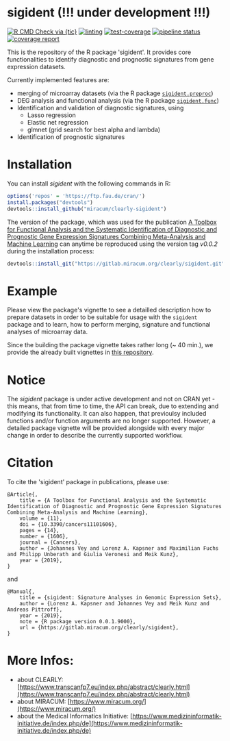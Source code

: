 # sigident (!!! under development !!!)

<!-- badges: start -->
[![R CMD Check via {tic}](https://github.com/miracum/clearly-sigident/workflows/R%20CMD%20Check%20via%20{tic}/badge.svg?branch=master)](https://github.com/miracum/clearly-sigident/actions)
[![linting](https://github.com/miracum/clearly-sigident/workflows/lint/badge.svg?branch=master)](https://github.com/miracum/clearly-sigident/actions)
[![test-coverage](https://github.com/miracum/clearly-sigident/workflows/test-coverage/badge.svg?branch=master)](https://github.com/miracum/clearly-sigident/actions)
[![pipeline status](https://gitlab.miracum.org/clearly/sigident/badges/master/pipeline.svg)](https://gitlab.miracum.org/clearly/sigident/commits/master)
[![coverage report](https://gitlab.miracum.org/clearly/sigident/badges/master/coverage.svg)](https://gitlab.miracum.org/clearly/sigident/commits/master)
<!-- badges: end -->

This is the repository of the R package 'sigident'. It provides core functionalities to identify diagnostic and prognostic signatures from gene expression datasets.

Currently implemented features are:

- merging of microarray datasets (via the R package [`sigident.preproc`](https://gitlab.miracum.org/clearly/sigident.preproc.git))
- DEG analysis and functional analysis (via the R package [`sigident.func`](https://gitlab.miracum.org/clearly/sigident.func.git))
- Identification and validation of diagnostic signatures, using
  + Lasso regression
  + Elastic net regression
  + glmnet (grid search for best alpha and lambda)
- Identification of prognostic signatures

# Installation

You can install *sigident* with the following commands in R:

```r
options('repos' = 'https://ftp.fau.de/cran/')
install.packages("devtools")
devtools::install_github("miracum/clearly-sigident")
```

The version of the package, which was used for the publication [A Toolbox for Functional Analysis and the Systematic Identification of Diagnostic and Prognostic Gene Expression Signatures Combining Meta-Analysis and Machine Learning](https://www.mdpi.com/2072-6694/11/10/1606) can anytime be reproduced using the version tag *v0.0.2* during the installation process:

```r
devtools::install_git("https://gitlab.miracum.org/clearly/sigident.git", ref = "v0.0.2")
```

# Example

Please view the package's vignette to see a detailled description how to prepare datasets in order to be suitable for usage with the `sigident` package and to learn, how to perform merging, signature and functional analyses of microarray data.

Since the building the package vignette takes rather long (~ 40 min.), we provide the already built vignettes in [this repository](https://gitlab.miracum.org/clearly/sigident_vignettes). 

# Notice 

The *sigident* package is under active development and not on CRAN yet - this means, that from time to time, the API can break, due to extending and modifying its functionality. It can also happen, that previoulsy included functions and/or function arguments are no longer supported. 
However, a detailed package vignette will be provided alongside with every major change in order to describe the currently supported workflow.

# Citation  

To cite the 'sigident' package in publications, please use: 

```
@Article{,
    title = {A Toolbox for Functional Analysis and the Systematic Identification of Diagnostic and Prognostic Gene Expression Signatures Combining Meta-Analysis and Machine Learning},
    volume = {11},
    doi = {10.3390/cancers11101606},
    pages = {14},
    number = {1606},
    journal = {Cancers},
    author = {Johannes Vey and Lorenz A. Kapsner and Maximilian Fuchs and Philipp Unberath and Giulia Veronesi and Meik Kunz},
    year = {2019},
}
```
and

```
@Manual{,
    title = {sigident: Signature Analyses in Genomic Expression Sets},
    author = {Lorenz A. Kapsner and Johannes Vey and Meik Kunz and Andreas Pittroff},
    year = {2019},
    note = {R package version 0.0.1.9000},
    url = {https://gitlab.miracum.org/clearly/sigident},
}
```

# More Infos:

- about CLEARLY: [https://www.transcanfp7.eu/index.php/abstract/clearly.html](https://www.transcanfp7.eu/index.php/abstract/clearly.html)
- about MIRACUM: [https://www.miracum.org/](https://www.miracum.org/)
- about the Medical Informatics Initiative: [https://www.medizininformatik-initiative.de/index.php/de](https://www.medizininformatik-initiative.de/index.php/de)
